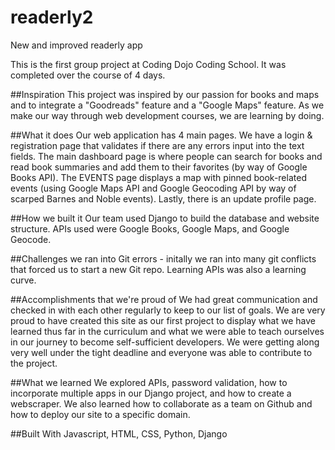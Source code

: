 # readerly2
New and improved readerly app

This is the first group project at Coding Dojo Coding School. It was completed over the course of 4 days.

##Inspiration
This project was inspired by our passion for books and maps and to integrate a "Goodreads" feature and a "Google Maps" feature. As we make our way through web development courses, we are learning by doing.

##What it does
Our web application has 4 main pages. We have a login & registration page that validates if there are any errors input into the text fields. The main dashboard page is where people can search for books and read book summaries and add them to their favorites (by way of Google Books API). The EVENTS page displays a map with pinned book-related events (using Google Maps API and Google Geocoding API by way of scarped Barnes and Noble events). Lastly, there is an update profile page.

##How we built it
Our team used Django to build the database and website structure. APIs used were Google Books, Google Maps, and Google Geocode. 

##Challenges we ran into
Git errors - initally we ran into many git conflicts that forced us to start a new Git repo. Learning APIs was also a learning curve.

##Accomplishments that we're proud of
We had great communication and checked in with each other regularly to keep to our list of goals. We are very proud to have created this site as our first project to display what we have learned thus far in the curriculum and what we were able to teach ourselves in our journey to become self-sufficient developers. We were getting along very well under the tight deadline and everyone was able to contribute to the project.

##What we learned
We explored APIs, password validation, how to incorporate multiple apps in our Django project, and how to create a webscraper. We also learned how to collaborate as a team on Github and how to deploy our site to a specific domain.

##Built With
Javascript, HTML, CSS, Python, Django
